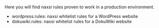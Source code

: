 Here you will find naxsi rules proven to work in a production environment.

* wordpress.rules: naxsi whitelist rules for a WordPress website
* dokuwiki.rules: naxsi whitelist rules for a DokuWiki website
